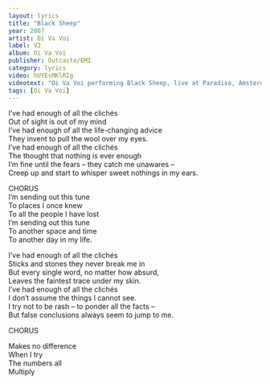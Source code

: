 ```yaml
---
layout: lyrics
title: "Black Sheep"
year: 2007
artist: Oi Va Voi
label: V2
album: Oi Va Voi
publisher: Outcaste/EMI
category: lyrics
video: hUYEsMKlRIg
videotext: "Oi Va Voi performing Black Sheep, live at Paradiso, Amsterdam, 2004"
tags: [Oi Va Voi]
---
```


I’ve had enough of all the clichés  
Out of sight is out of my mind  
I’ve had enough of all the life-changing advice  
They invent to pull the wool over my eyes.  
I’ve had enough of all the clichés  
The thought that nothing is ever enough  
I’m fine until the fears – they catch me unawares –  
Creep up and start to whisper sweet nothings in my ears.  

CHORUS  
I’m sending out this tune  
To places I once knew  
To all the people I have lost  
I’m sending out this tune  
To another space and time  
To another day in my life.  
  
I’ve had enough of all the clichés  
Sticks and stones they never break me in  
But every single word, no matter how absurd,  
Leaves the faintest trace under my skin.  
I’ve had enough of all the clichés  
I don’t assume the things I cannot see.  
I try not to be rash – to ponder all the facts –  
But false conclusions always seem to jump to me.  
  
CHORUS
  
Makes no difference  
When I try  
The numbers all  
Multiply